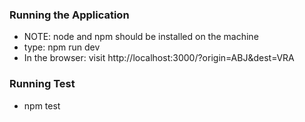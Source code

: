 

### Running the Application

* NOTE: node and npm should be installed on the machine 
* type: npm run dev
* In the browser: visit http://localhost:3000/?origin=ABJ&dest=VRA


### Running Test
* npm test
